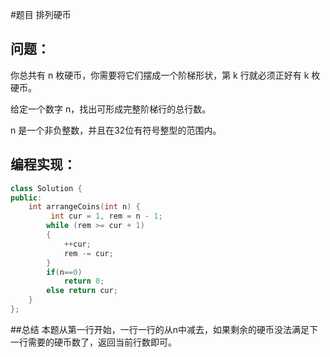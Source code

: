 #题目
排列硬币
## 问题： 
你总共有 n 枚硬币，你需要将它们摆成一个阶梯形状，第 k 行就必须正好有 k 枚硬币。

给定一个数字 n，找出可形成完整阶梯行的总行数。

n 是一个非负整数，并且在32位有符号整型的范围内。
## 编程实现：
```C++
class Solution {
public:
    int arrangeCoins(int n) {
         int cur = 1, rem = n - 1;
        while (rem >= cur + 1) 
        {
            ++cur;
            rem -= cur;
        }
        if(n==0)
            return 0;
        else return cur;
    }
};
```
##总结
本题从第一行开始，一行一行的从n中减去，如果剩余的硬币没法满足下一行需要的硬币数了，返回当前行数即可。